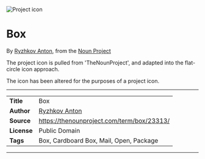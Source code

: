 ![Project icon](../../icon/icon.png)
# Box
By [Ryzhkov Anton](https://thenounproject.com/ryzhkov.anton), from the [Noun Project](https://thenounproject.com/term/box/23313/)

The project icon is pulled from 'TheNounProject', and adapted into the flat-circle icon approach.

The icon has been altered for the purposes of a project icon.

---
|||
|---|---|
|**Title**|Box|
|**Author**|[Ryzhkov Anton](https://thenounproject.com/ryzhkov.anton)|
|**Source**|https://thenounproject.com/term/box/23313/|
|**License**|Public Domain|
|**Tags**|Box, Cardboard Box, Mail, Open, Package|

---